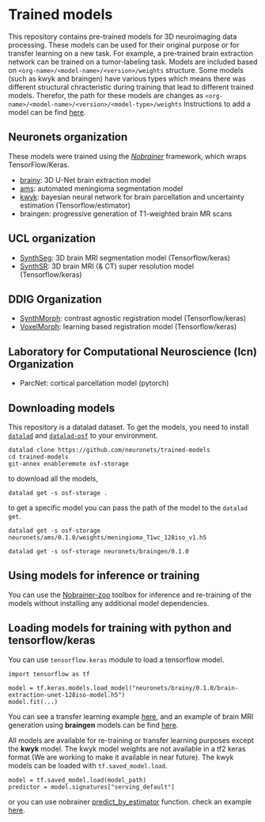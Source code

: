 # Trained models

This repository contains pre-trained models for 3D neuroimaging data processing. These models can be used for their original purpose or for transfer learning on a new task. For example, a pre-trained brain extraction network can be trained on a tumor-labeling task. Models are included based on `<org-name>/<model-name>/<version>/weights` structure. Some models (such as kwyk and braingen) have various types which means there was different structural chracteristic during training that lead to different trained models. Therefor, the path for these models are changes as `<org-name>/<model-name>/<version>/<model-type>/weights`
Instructions to add a model can be find [here](https://github.com/neuronets/trained-models/blob/master/add_model_instructions.md).

## Neuronets organization

These models were trained using the [_Nobrainer_](https://github.com/neuronets/nobrainer) framework, which wraps TensorFlow/Keras.

- [brainy](https://github.com/neuronets/brainy): 3D U-Net brain extraction model 
- [ams](https://github.com/neuronets/ams): automated meningioma segmentation model
- [kwyk](https://github.com/neuronets/kwyk): bayesian neural network for brain parcellation and uncertainty estimation (Tensorflow/estimator)
- braingen: progressive generation of T1-weighted brain MR scans
  
## UCL organization

- [SynthSeg](https://github.com/BBillot/SynthSeg): 3D brain MRI segmentation model (Tensorflow/keras)
- [SynthSR](https://github.com/BBillot/SynthSR): 3D brain MRI (& CT) super resolution model (Tensorflow/keras)

## DDIG Organization

- [SynthMorph](https://github.com/voxelmorph/voxelmorph): contrast agnostic registration model (Tensorflow/keras)
- [VoxelMorph](https://github.com/voxelmorph/voxelmorph): learning based registration model (Tensorflow/keras)

## Laboratory for Computational Neuroscience (lcn) Organization

- ParcNet: cortical parcellation model (pytorch)
  
## Downloading models

This repository is a datalad dataset. To get the models, you need to install [`datalad`](https://www.datalad.org/get_datalad.html) and [`datalad-osf`](https://pypi.org/project/datalad-osf/) to your environment. 

```
datalad clone https://github.com/neuronets/trained-models
cd trained-models
git-annex enableremote osf-storage
```

to download all the models,

```
datalad get -s osf-storage .
```

to get a specific model you can pass the path of the model to the `datalad get`.

```
datalad get -s osf-storage neuronets/ams/0.1.0/weights/meningioma_T1wc_128iso_v1.h5
```

```
datalad get -s osf-storage neuronets/braingen/0.1.0
```

## Using models for inference or training

You can use the [Nobrainer-zoo](https://github.com/neuronets/zoo) toolbox for inference and re-training of the models without installing any additional model dependencies.

## Loading models for training with python and tensorflow/keras

You can use `tensorflow.keras` module to load a tensorflow model.   

```
import tensorflow as tf

model = tf.keras.models.load_model("neuronets/brainy/0.1.0/brain-extraction-unet-128iso-model.h5")
model.fit(...)
```
You can see a transfer learning example [here](https://github.com/neuronets/nobrainer/blob/master/guide/transfer_learning.ipynb), and an example of brain MRI generation using **braingen** models can be find [here](https://github.com/neuronets/nobrainer/blob/master/guide/train_generation_progressive.ipynb).

All models are available for re-training or transfer learning purposes except the **kwyk** model.  The kwyk model weights are not available in a tf2 keras format (We are working to make it available in near future). The kwyk models can be loaded with `tf.saved_model.load`.

```
model = tf.saved_model.load(model_path)
predictor = model.signatures["serving_default"]
```

or you can use nobrainer [predict_by_estimator](https://github.com/neuronets/nobrainer/blob/00325e0ed03664ae2f560547df6641dafcf8a672/nobrainer/prediction.py#L492) function. check an example [here](https://github.com/neuronets/nobrainer/blob/master/guide/inference_with_kwyk_model.ipynb).
